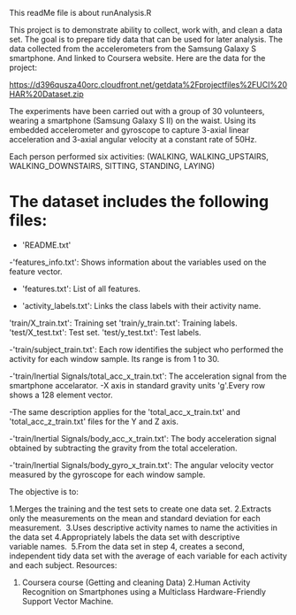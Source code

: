 This readMe file is about runAnalysis.R


This project is to demonstrate ability to collect, work with, and clean a data set. The goal is to prepare tidy data that can be used for later analysis. 
The data collected from the accelerometers from the Samsung Galaxy S smartphone. And linked to
Coursera website.
Here are the data for the project: 

https://d396qusza40orc.cloudfront.net/getdata%2Fprojectfiles%2FUCI%20HAR%20Dataset.zip 



The experiments have been carried out with a group of 30 volunteers, wearing a smartphone (Samsung Galaxy S II) on the waist. Using its embedded accelerometer and gyroscope to capture 3-axial linear acceleration and 3-axial angular velocity at a constant rate of 50Hz. 

 Each person performed six activities:
 (WALKING, WALKING_UPSTAIRS,  WALKING_DOWNSTAIRS, SITTING, STANDING, LAYING) 


The dataset includes the following files:
=========================================

- 'README.txt'

-'features_info.txt': Shows information about the variables used on the feature vector.

- 'features.txt': List of all features.

- 'activity_labels.txt': Links the class labels with their activity name.

'train/X_train.txt': Training set
'train/y_train.txt': Training labels.
'test/X_test.txt': Test set.
'test/y_test.txt': Test labels.

-'train/subject_train.txt': Each row identifies the subject who performed the activity for each window sample. Its range is from 1 to 30.

-'train/Inertial Signals/total_acc_x_train.txt': The acceleration signal from the smartphone accelarator.
-X axis in standard gravity units 'g'.Every row shows a 128 element vector.

-The same description applies for the 'total_acc_x_train.txt' and 'total_acc_z_train.txt' files for the Y and Z axis.

-'train/Inertial Signals/body_acc_x_train.txt': The body acceleration signal obtained by subtracting the gravity from the total acceleration.

-'train/Inertial Signals/body_gyro_x_train.txt': The angular velocity vector measured by the gyroscope for each window sample. 

The objective is to:

1.Merges the training and the test sets to create one data set.
2.Extracts only the measurements on the mean and standard deviation for each measurement. 
3.Uses descriptive activity names to name the activities in the data set
4.Appropriately labels the data set with descriptive variable names. 
5.From the data set in step 4, creates a second, independent tidy data set with the average of each variable for each activity and each subject.
Resources:
1. Coursera course (Getting and cleaning Data)
2.Human Activity Recognition on Smartphones using a Multiclass Hardware-Friendly Support Vector Machine. 
